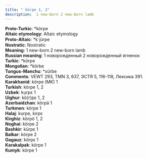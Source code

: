 ```yaml
---
title: " körpe 1, 2"
description:  1 new-born 2 new-born lamb
---
```


<strong>Proto-Turkic</strong>:  *körpe<br>
<strong>Altaic etymology</strong>:  Altaic etymology<br>
<strong> Proto-Altaic</strong>:  *k`i̯ŭrpe<br>
<strong>Nostratic</strong>:  Nostratic<br>
<strong>Meaning</strong>:  1 new-born 2 new-born lamb<br>
<strong>Russian meaning</strong>:  1 новорожденный 2 новорожденный ягненок<br>
<strong>Turkic</strong>:  *körpe<br>
<strong>Mongolian</strong>:  *körbe<br>
<strong>Tungus-Manchu</strong>:  *xürbe<br>
<strong>Comments</strong>:  VEWT 293, TMN 3, 637, ЭСТЯ 5, 116-118, Лексика 391.<br>
<strong>Karakhanid</strong>:  körpe (MK) 1<br>
<strong>Turkish</strong>:  körpe 1, 2<br>
<strong>Uzbek</strong>:  kụrpɛ 1<br>
<strong>Uighur</strong>:  kö(r)pɛ 1, 2<br>
<strong>Azerbaidzhan</strong>:  körpä 1<br>
<strong>Turkmen</strong>:  körpe 1<br>
<strong>Halaj</strong>:  kurpe, kirpɛ<br>
<strong>Kirghiz</strong>:  körpö 1, 2<br>
<strong>Noghai</strong>:  körpe 2<br>
<strong>Bashkir</strong>:  kürpɛ 1<br>
<strong>Balkar</strong>:  körpe 2<br>
<strong>Gagauz</strong>:  körpɛ 1<br>
<strong>Karakalpak</strong>:  körpe 1<br>
<strong>Kumyk</strong>:  körpe 1<br>


